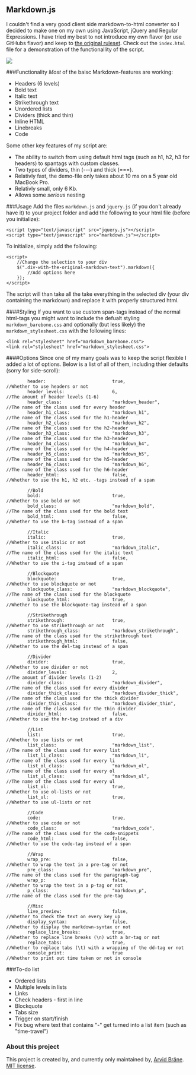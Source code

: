 ## Markdown.js
I couldn't find a very good client side markdown-to-html converter so I decided to make one on my own using JavaScript, jQuery and Regular Expressions. I have tried my best to not introduce my own flavor (or use GitHubs flavor) and keep to [the original ruleset](https://daringfireball.net/projects/markdown/). Check out the ```index.html``` file for a demonstration of the functionallity of the script.

![](https://github.com/Kodagrux/URL-Shortener/blob/master/printscreen.png)


###Functionality
*Most* of the baisc Markdown-features are working:

- Headers (6 levels)
- Bold text
- Italic text
- Strikethrough text
- Unordered lists
- Dividers (thick and thin)
- Inline HTML
- Linebreaks
- Code

Some other key features of my script are:

- The ability to switch from using default html tags (such as h1, h2, h3 for headers) to spantags with custom classes.
- Two types of dividers, thin (---) and thick (===).
- Relativly fast, the demo-file only takes about 10 ms on a 5 year old MacBook Pro.
- Relativly small, only 6 Kb.
- Allows some *serious* nesting 


###Usage
Add the files ```markdown.js``` and ```jquery.js``` (if you don't already have it) to your project folder and add the following to your html file (before you initialize):

```
<script type="text/javascript" src="jquery.js"></script>
<script type="text/javascript" src="markdown.js"></script>
```

To initialize, simply add the following:

```
<script>
	//Change the selection to your div
	$(".div-with-the-original-markdown-text").markdown({
		//Add options here
	});
</script>
```
The script will than take all the take everything in the selected div (your div containing the markdown) and replace it with properly structured html.

####Styling
If you want to use custom span-tags instead of the normal html-tags you might want to include the defualt styling ```markdown_barebone.css``` and optionally (but less likely) the ```markdown_stylesheet.css``` with the following lines:

```
<link rel="stylesheet" href="markdown_barebone.css">
<link rel="stylesheet" href="markdown_stylesheet.css">
```

####Options
Since one of my many goals was to keep the script flexible I added a lot of options. Below is a list of all of them, including thier defaults (sorry for side-scroll):

```//Header
		header: 						true,								//Whether to use headers or not
		header_levels: 					6,									//The amount of header levels (1-6)
		header_class: 					"markdown_header",					//The name of the class used for every header
		header_h1_class: 				"markdown_h1",						//The name of the class used for the h1-header
		header_h2_class: 				"markdown_h2",						//The name of the class used for the h2-header
		header_h3_class: 				"markdown_h3",						//The name of the class used for the h3-header
		header_h4_class: 				"markdown_h4",						//The name of the class used for the h4-header
		header_h5_class: 				"markdown_h5",						//The name of the class used for the h5-header
		header_h6_class: 				"markdown_h6",						//The name of the class used for the h6-header
		header_html: 					false,								//Whether to use the h1, h2 etc. -tags instead of a span

		//Bold
		bold: 							true,								//Whether to use bold or not
		bold_class: 					"markdown_bold",					//The name of the class used for the bold text
		bold_html: 						false,								//Whether to use the b-tag instead of a span

		//Italic
		italic: 						true,								//Whether to use italic or not
		italic_class: 					"markdown_italic", 					//The name of the class used for the italic text
		italic_html: 					false,								//Whether to use the i-tag instead of a span

		//Blockquote
		blockquote: 					true,								//Whether to use blockquote or not
		blockquote_class: 				"markdown_blockquote",				//The name of the class used for the blockquote
		blockquote_html: 				true,								//Whether to use the blockquote-tag instead of a span

		//Strikethrough
		strikethrough: 					true,								//Whether to use strikethrough or not
		strikethrough_class: 			"markdown_strikethrough",			//The name of the class used for the strikethrough text
		strikethrough_html: 			false,								//Whether to use the del-tag instead of a span

		//Divider
		divider: 						true,								//Whether to use divider or not
		divider_levels: 				2,									//The amount of divider levels (1-2)
		divider_class: 					"markdown_divider",					//The name of the class used for every divider
		divider_thick_class: 			"markdown_divider_thick",			//The name of the class used for the thick divider
		divider_thin_class: 			"markdown_divider_thin",			//The name of the class used for the thin divider
		divider_html: 					false, 								//Whether to use the hr-tag instead of a div

		//List
		list: 							true,								//Whether to use lists or not
		list_class: 					"markdown_list",					//The name of the class used for every list
		list_li_class: 					"markdown_li",						//The name of the class used for every li
		list_ol_class: 					"markdown_ol",						//The name of the class used for every ol
		list_ul_class: 					"markdown_ul",						//The name of the class used for every ul
		list_ol: 						true,								//Whether to use ol-lists or not
		list_ul: 						true, 								//Whether to use ul-lists or not

		//Code
		code: 							true,								//Whether to use code or not
		code_class: 					"markdown_code", 					//The name of the class used for the code-snippets
		code_html: 						false,								//Whether to use the code-tag instead of a span

		//Wrap
		wrap_pre: 						false,								//Whether to wrap the text in a pre-tag or not
		pre_class: 						"markdown_pre",						//The name of the class used for the paragraph-tag
		wrap_p: 						false, 								//Whether to wrap the text in a p-tag or not
		p_class: 						"markdown_p",						//The name of the class used for the pre-tag

		//Misc
		live_preview: 					false,								//Whether to check the text on every key up
		display_syntax: 				false,								//Whether to display the markdown-syntax or not
		replace_line_breaks: 			true,								//Whether to replace line breaks (\n) with a br-tag or not
		replace_tabs: 					true,								//Whether to replace tabs (\t) with a wrapping of the dd-tag or not
		console_print:					true								//Whether to print out time taken or not in console
```


###To-do list
- Ordered lists 
- Multiple levels in lists
- Links
- Check headers - first in line 
- Blockquote 
- Tabs size
- Trigger on start/finish
- Fix bug where text that contains "-" get turned into a list item (such as "time-travel")


### About this project
This project is created by, and currently only maintained by, [Arvid Bräne](http://arvidbrane.com). [MIT license](https://github.com/Kodagrux/URL-Shortener/blob/master/LICENSE.txt).  